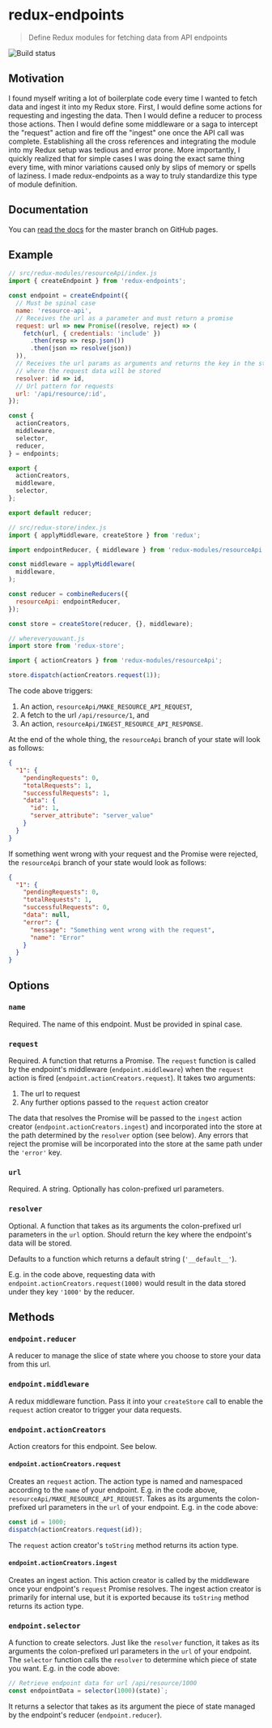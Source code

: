 # redux-endpoints
> Define Redux modules for fetching data from API endpoints

![Build status](https://travis-ci.org/dylanonelson/redux-endpoints.svg?branch=master)

## Motivation
I found myself writing a lot of boilerplate code every time I wanted to fetch data and ingest it into my Redux store. First, I would define some actions for requesting and ingesting the data. Then I would define a reducer to process those actions. Then I would define some middleware or a saga to intercept the "request" action and fire off the "ingest" one once the API call was complete. Establishing all the cross references and integrating the module into my Redux setup was tedious and error prone. More importantly, I quickly realized that for simple cases I was doing the exact same thing every time, with minor variations caused only by slips of memory or spells of laziness. I made redux-endpoints as a way to truly standardize this type of module definition.

## Documentation
You can [read the docs](https://dylanonelson.github.io/redux-endpoints/) for the master branch on GitHub pages.

## Example
```js
// src/redux-modules/resourceApi/index.js
import { createEndpoint } from 'redux-endpoints';

const endpoint = createEndpoint({
  // Must be spinal case
  name: 'resource-api',
  // Receives the url as a parameter and must return a promise
  request: url => new Promise((resolve, reject) => (
    fetch(url, { credentials: 'include' })
      .then(resp => resp.json())
      .then(json => resolve(json))
  )),
  // Receives the url params as arguments and returns the key in the state
  // where the request data will be stored
  resolver: id => id,
  // Url pattern for requests
  url: '/api/resource/:id',
});

const {
  actionCreators,
  middleware,
  selector,
  reducer,
} = endpoints;

export {
  actionCreators,
  middleware,
  selector,
};

export default reducer;
```

```js
// src/redux-store/index.js
import { applyMiddleware, createStore } from 'redux';

import endpointReducer, { middleware } from 'redux-modules/resourceApi';

const middleware = applyMiddleware(
  middleware,
);

const reducer = combineReducers({
  resourceApi: endpointReducer,
});

const store = createStore(reducer, {}, middleware);
```

```js
// whereveryouwant.js
import store from 'redux-store';

import { actionCreators } from 'redux-modules/resourceApi';

store.dispatch(actionCreators.request(1));
```

The code above triggers:
1. An action, `resourceApi/MAKE_RESOURCE_API_REQUEST`,
1. A fetch to the url `/api/resource/1`, and
1. An action, `resourceApi/INGEST_RESOURCE_API_RESPONSE`.

At the end of the whole thing, the `resourceApi` branch of your state will look as follows:
```json
{
  "1": {
    "pendingRequests": 0,
    "totalRequests": 1,
    "successfulRequests": 1,
    "data": {
      "id": 1,
      "server_attribute": "server_value"
    }
  }
}
```

If something went wrong with your request and the Promise were rejected, the `resourceApi` branch of your state would look as follows:
```json
{
  "1": {
    "pendingRequests": 0,
    "totalRequests": 1,
    "successfulRequests": 0,
    "data": null,
    "error": {
      "message": "Something went wrong with the request",
      "name": "Error"
    }
  }
}
```

## Options

### `name`
Required. The name of this endpoint. Must be provided in spinal case.

### `request`
Required. A function that returns a Promise. The `request` function is called by the endpoint's middleware (`endpoint.middleware`) when the `request` action is fired (`endpoint.actionCreators.request`). It takes two arguments:

1. The url to request
1. Any further options passed to the `request` action creator

The data that resolves the Promise will be passed to the `ingest` action creator (`endpoint.actionCreators.ingest`) and incorporated into the store at the path determined by the `resolver` option (see below). Any errors that reject the promise will be incorporated into the store at the same path under the `'error'` key.

### `url`
Required. A string. Optionally has colon-prefixed url parameters.

### `resolver`
Optional. A function that takes as its arguments the colon-prefixed url parameters in the `url` option. Should return the key where the endpoint's data will be stored.

Defaults to a function which returns a default string (`'__default__'`).

E.g. in the code above, requesting data with `endpoint.actionCreators.request(1000)` would result in the data stored under they key `'1000'` by the reducer.

## Methods

### `endpoint.reducer`

A reducer to manage the slice of state where you choose to store your data from this url.

### `endpoint.middleware`

A redux middleware function. Pass it into your `createStore` call to enable the `request` action creator to trigger your data requests.

### `endpoint.actionCreators`

Action creators for this endpoint. See below.

#### `endpoint.actionCreators.request`

Creates an `request` action. The action type is named and namespaced according to the `name` of your endpoint. E.g. in the code above, `resourceApi/MAKE_RESOURCE_API_REQUEST`. Takes as its arguments the colon-prefixed url parameters in the `url` of your endpoint. E.g. in the code above:

```javascript
const id = 1000;
dispatch(actionCreators.request(id));
```

The `request` action creator's `toString` method returns its action type.

#### `endpoint.actionCreators.ingest`
Creates an ingest action. This action creator is called by the middleware once your endpoint's `request` Promise resolves. The ingest action creator is primarily for internal use, but it is exported because its `toString` method returns its action type.

### `endpoint.selector`
A function to create selectors. Just like the `resolver` function, it takes as its arguments the colon-prefixed url parameters in the `url` of your endpoint. The `selector` function calls the `resolver` to determine which piece of state you want. E.g. in the code above:

```javascript
// Retrieve endpoint data for url /api/resource/1000
const endpointData = selector(1000)(state)`;
```

It returns a selector that takes as its argument the piece of state managed by the endpoint's reducer (`endpoint.reducer`).
